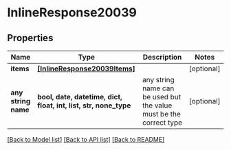 # InlineResponse20039


## Properties
Name | Type | Description | Notes
------------ | ------------- | ------------- | -------------
**items** | [**[InlineResponse20039Items]**](InlineResponse20039Items.md) |  | [optional] 
**any string name** | **bool, date, datetime, dict, float, int, list, str, none_type** | any string name can be used but the value must be the correct type | [optional]

[[Back to Model list]](../README.md#documentation-for-models) [[Back to API list]](../README.md#documentation-for-api-endpoints) [[Back to README]](../README.md)


